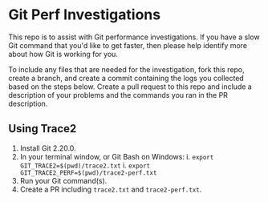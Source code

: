Git Perf Investigations
=======================

This repo is to assist with Git performance investigations. If you have a slow
Git command that you'd like to get faster, then please help identify more about
how Git is working for you.

To include any files that are needed for the investigation, fork this repo, 
create a branch, and create a commit containing the logs you collected based
on the steps below. Create a pull request to this repo and include a description
of your problems and the commands you ran in the PR description.

Using Trace2
------------

1. Install Git 2.20.0.
1. In your terminal window, or Git Bash on Windows:
   i. `export GIT_TRACE2=$(pwd)/trace2.txt`
   i. `export GIT_TRACE2_PERF=$(pwd)/trace2-perf.txt`
1. Run your Git command(s).
1. Create a PR including `trace2.txt` and `trace2-perf.txt`.
